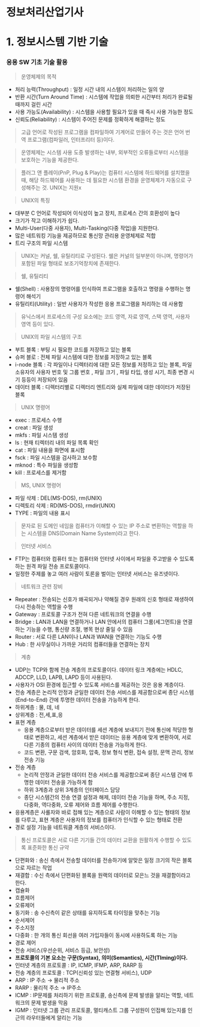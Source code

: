 # 정보처리산업기사

# 1. 정보시스템 기반 기술

### 응용 SW 기초 기술 활용

> 운영체제의 목적
> 
- 처리 능력(Throughput) : 일정 시간 내의 시스템이 처리하는 일의 양
- 반환 시간(Turn Around Time) :  시스템에 작업을 의뢰한 시간부터 처리가 완료될 때까지 걸린 시간
- 사용 가능도(Availability) : 시스템을 사용할 필요가 있을 때 즉시 사용 가능한 정도
- 신뢰도(Reliability) : 시스템이 주어진 문제를 정확하게 해결하는 정도

> 고급 언어로 작성된 프로그램을 컴파일하여 기계어로 만들어 주는 것은 언어 번역 프로그램(컴파일러, 인터프리터 등)이다.
> 

> 운영체제는 시스템 사용 도중 발생하는 내부, 외부적인 오류들로부터 시스템을 보호하는 기능을 제공한다.
> 

> 플러그 앤 플레이(PnP, Plug & Play)는 컴퓨터 시스템에 하드웨어를 설치했을 때, 해당 하드웨어를 사용하는 데 필요한 시스템 환경을 운영체제가 자동으로 구성해주는 것. UNIX는 지원x
> 

> UNIX의 특징
> 
- 대부분 C 언어로 작성되어 이식성이 높고 장치, 프로세스 간의 호환성이 높다
- 크기가 작고 이해하기가 쉽다.
- Multi-User(다중 사용자), Multi-Tasking(다중 작업)을 지원한다.
- 많은 네트워킹 기능을 제공하므로 통신망 관리용 운영체제로 적합
- 트리 구조의 파일 시스템

> UNIX는 커널, 쉘, 유틸리티로 구성된다. 쉘은 커널의 일부분이 아니며, 명령어가 포함된 파일 형태로 보조기억창치에 존재한다.
> 

> 쉘, 유틸리티
> 
- 쉘(Shell) : 사용장의 명령어를 인식하여 프로그램을 호출하고 명령을 수행하는 명령어 해석기
- 유틸리티(Utility) : 일반 사용자가 작성한 응용 프로그램을 처리하는 데 사용함

> 유닉스에서 프로세스의 구성 요소에는 코드 영역, 자료 영역, 스택 영역, 사용자 영역 등이 있다.
> 

> UNIX의 파일 시스템의 구조
> 
- 부트 블록 : 부팅 시 필요한 코드를 저장하고 있는 블록
- 슈퍼 블로 : 전체 파일 시스템에 대한 정보를 저장하고 있는 블록
- i-node 블록 : 각 파일이나 디렉터리에 대한 모든 정보를 저정하고 있는 블록, 파일 소유자의 사용자 번호 및 그룹 번호 , 파일 크기 , 파일 타입, 생성 시기, 최종 변경 시기 등등이 저장되어 있음
- 데이터 블록 : 디렉터리별로 디렉터리 엔트리와 실제 파일에 대한 데이터가 저장된 블록

> UNIX 명령어
> 
- exec : 프로세스 수행
- creat : 파일 생성
- mkfs : 파일 시스템 생성
- ls : 현재 티렉터리 내의 파일 목록 확인
- cat : 파일 내용을 화면에 표시함
- fsck : 파일 시스템을 검사하고 보수함
- mknod : 특수 파일을 생성함
- kill : 프로세스를 제거함

> MS, UNIX 명령어
> 
- 파일 삭제 : DEL(MS-DOS), rm(UNIX)
- 디렉토리 삭제 : RD(MS-DOS), rmdir(UNIX)
- TYPE : 파일의 내용 표시

> 문자로 된 도메인 네임을 컴퓨터가 이해할 수 있는 IP 주소로 변환하는 역할을 하는 시스템을 DNS(Domain Name System)라고 한다.
> 

> 인터넷 서비스
> 
- FTP는 컴퓨터와 컴퓨터 또는 컴퓨터와 인터넷 사이에서 파일을 주고받을 수 있도록 하는 원격 파일 전송 프로토콜이다.
- 일정한 주제를 놓고 여러 사람이 토론을 벌이는 인터넷 서비스는 유즈넷이다.

> 네트워크 관련 장비
> 
- Repeater :  전송되는 신호가 왜곡되거나 약해질 경우 원래의 신호 형태로 재생하여 다시 전송하는 역할을 수행
- Gateway : 프로토콜 구조가 전혀 다른 네트워크의 연결을 수행
- Bridge : LAN과 LAN을 연결하거나 LAN 안에서의 컴퓨터 그룸(세그먼트)을 연결하는 기능을 수행, 통신량 조절, 병목 현상 줄일 수 있음
- Router : 서로 다른 LAN이나 LAN과 WAN을 연결하는 기능도 수행
- Hub : 한 사무실이나 가까운 거리의 컴퓨터들을 연결하는 장치

> 계층
> 
- UDP는 TCP와 함께 전송 계층의 프로토콜이다. 데이터 링크 계층에는 HDLC, ADCCP, LLD, LAPB, LAPD 등이 사용된다.
- 사용자가 OSI 환경에 접근할 수 있도록 서비스를 제공하는 것은 응용 계층이다.
- 전송 계층은 논리적 안정과 균일한 데이터 전송 서비스를 제공함으로써 종단 시스템(End-to-End) 간에 투명한 데이터 전송을 가능하게 한다.
- 하위계층 : 물, 데, 네
- 상위계층 : 전,세,표,응
- 표현 계층
    - 응용 계층으로부터 받은 데이터를 세션 계층에 보내지기 전에 통신에 적당한 형태로 변환하고, 세션 계층에서 받은 데이터는 응용 계층에 맞게 변환하여, 서로 다른 기종의 컴퓨터 사이의 데이터 전송을 가능하게 한다.
    - 코드 변환, 구문 검색, 암호화, 압축, 정보 형식 변환, 접속 설정, 문맥 관리, 정보 전송 기능
- 전송 계층
    - 논리적 안정과 균일한 데이터 전송 서비스를 제공함으로써 종단 시스템 간에 투명한 데이터 전송을 가능하게 함
    - 하위 3계층과 상위 3계층의 인터페이스 담당
    - 종단 시스템간의 전송 연결 설정과 해제, 데이터 전송 기능을 하며, 주소 지정, 다중화, 역다중화, 오류 제어와 흐름 제어를 수행한다.
- 응용계층은 사룔자와 바로 접해 있는 계층으로 사람이 이해할 수 있는 형태의 정보를 다루고, 표현 계층은 사용자의 정보를 컴퓨터가 인식할 수 있는 형태로 전환
- 경로 설정 기능을 네트워클 계층의 서비스이다.

> 통신 프로토콜은 서로 다른 기기들 간의 데이터 교환을 원활하게 수행할 수 있도록 표준화한 통신 규약
> 
- 단편화와 : 송신 측에서 전송할 데이터를 전송하기에 알맞은 일정 크기의 작은 블록으로 자르는 작업
- 재결합 : 수신 측에서 단편화된 블록을 원랙의 데이터로 모은느 것을 재결함이라고 한다.
- 캡슐화
- 흐름제어
- 오류제어
- 동기화 : 송 수신측이 같은 상태를 유지하도록 타이밍을 맞추는 기능
- 순서제어
- 주소지정
- 다중화 : 한 개의 통신 회선을 여러 가입자들이 동시에 사용하도록 하는 기능
- 경로 제어
- 전송 서비스(우선순위, 서비스 등급, 보안성)
- **프로토콜의 기본 요소는 구문(Syntax), 의미(Semantics), 시간(TIming)이다.**
- 인터넷 계층의 프로토콜 : IP, ICMP, IFMP, ARP, RARP 등
- 전송 계층의 프로토콜 : TCP(신뢰성 있는 연결형 서비스), UDP
- ARP : IP 주소 → 물리적 주소
- RARP : 물리적 주소 → IP주소
- ICMP : IP문제를 처리하기 위한 프로토콜, 송신측에 문제 발생을 알리는 역할, 네트워크의 문제 발생을 막음
- IGMP : 인터넷 그룹 관리 프로토콜, 멀티캐스트 그룹 구성원이 인접해 있는지를 인근의 라우터들에게 알리는 기능

